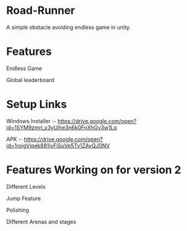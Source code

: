 # Road-Runner

A simple obstacle avoiding endless game in unity.

# Features

Endless Game

Global leaderboard

# Setup Links

Windows Installer :- https://drive.google.com/open?id=1SYM9zmri_y3yUihe3n6k0FnXhGv3w1Lq

APK :- https://drive.google.com/open?id=1roigVjpek881ivFiSuVe5Ty1ZAyQJ0NV


# Features Working on for version 2

Different Levels

Jump Feature

Polishing

Different Arenas and stages
